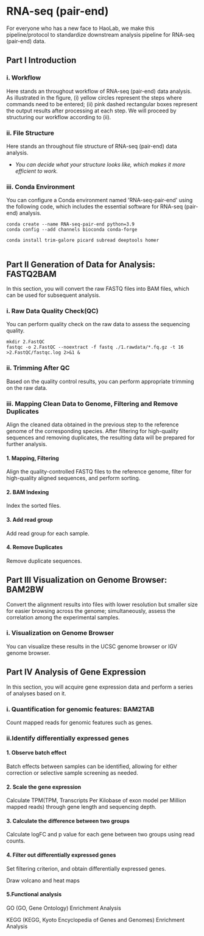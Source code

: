 # RNA-seq (pair-end)
For everyone who has a new face to HaoLab, we make this pipeline/protocol to standardize downstream analysis pipeline for RNA-seq (pair-end) data.

## Part I Introduction
### i. Workflow
Here stands an throughout workflow of RNA-seq (pair-end) data analysis.
As illustrated in the figure,
(i) yellow circles represent the steps where commands need to be entered;
(ii) pink dashed rectangular boxes represent the output results after processing at each step.
We will proceed by structuring our workflow according to (ii).

### ii. File Structure
Here stands an throughout file structure of RNA-seq (pair-end) data analysis.
* *You can decide what your structure looks like, which makes it more efficient to work.*

### iii. Conda Environment
You can configure a Conda environment named 'RNA-seq-pair-end' using the following code, which includes the essential software for RNA-seq (pair-end) analysis.
```
conda create --name RNA-seq-pair-end python=3.9
conda config --add channels bioconda conda-forge

conda install trim-galore picard subread deeptools homer


```

## Part II Generation of Data for Analysis: FASTQ2BAM
In this section, you will convert the raw FASTQ files into BAM files, which can be used for subsequent analysis.
### i. Raw Data Quality Check(QC)
You can perform quality check on the raw data to assess the sequencing quality.
```
mkdir 2.FastQC
fastqc -o 2.FastQC --noextract -f fastq ./1.rawdata/*.fq.gz -t 16 >2.FastQC/fastqc.log 2>&1 &
```
### ii. Trimming After QC
Based on the quality control results, you can perform appropriate trimming on the raw data.

### iii. Mapping Clean Data to Genome, Filtering and Remove Duplicates
Align the cleaned data obtained in the previous step to the reference genome of the corresponding species. After filtering for high-quality sequences and removing duplicates, the resulting data will be prepared for further analysis.

#### 1. Mapping, Filtering
Align the quality-controlled FASTQ files to the reference genome, filter for high-quality aligned sequences, and perform sorting.

#### 2. BAM Indexing
Index the sorted files.

#### 3. Add read group
Add read group for each sample.

#### 4. Remove Duplicates
Remove duplicate sequences.

## Part III Visualization on Genome Browser: BAM2BW
Convert the alignment results into files with lower resolution but smaller size for easier browsing across the genome; simultaneously, assess the correlation among the experimental samples.

### i. Visualization on Genome Browser
You can visualize these results in the UCSC genome browser or IGV genome browser.


## Part IV Analysis of Gene Expression
In this section, you will acquire gene expression data and perform a series of analyses based on it.

### i. Quantification for genomic features: BAM2TAB
Count mapped reads for genomic features such as genes.

### ii.Identify differentially expressed genes

#### 1. Observe batch effect
Batch effects between samples can be identified, allowing for either correction or selective sample screening as needed.

#### 2. Scale the gene expression
Calculate TPM(TPM, Transcripts Per Kilobase of exon model per Million mapped reads) through gene length and sequencing depth.

#### 3. Calculate the difference between two groups
Calculate logFC and p value for each gene between two groups using read counts.

#### 4. Filter out differentially expressed genes
Set filtering criterion, and obtain differentially expressed genes.


Draw volcano and heat maps


#### 5.Functional analysis
GO (GO, Gene Ontology) Enrichment Analysis


KEGG (KEGG, Kyoto Encyclopedia of Genes and Genomes) Enrichment Analysis










